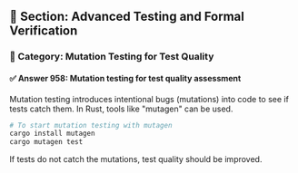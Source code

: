 ## 📘 Section: Advanced Testing and Formal Verification  
### 🔹 Category: Mutation Testing for Test Quality  
#### ✅ Answer 958: Mutation testing for test quality assessment

Mutation testing introduces intentional bugs (mutations) into code to see if tests catch them. In Rust, tools like "mutagen" can be used.

```bash
# To start mutation testing with mutagen
cargo install mutagen
cargo mutagen test
```
If tests do not catch the mutations, test quality should be improved.
